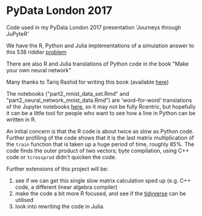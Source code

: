 # PyData London 2017
Code used in my PyData London 2017 presentation 'Journeys through JuPyteR'

We have the R, Python and Julia implementations of a simulation answer to this 538 riddler [problem](https://fivethirtyeight.com/features/can-you-deal-with-these-card-game-puzzles/)

There are also R and Julia translations of Python code in the book "Make your own neural network"

Many thanks to Tariq Rashid for writing this book (available [here](https://www.amazon.co.uk/Make-Your-Own-Neural-Network/dp/1530826608/ref=la_B01N1YH9L9_1_1?s=books&ie=UTF8&qid=1488134452&sr=1-1))

The notebooks ("part2_mnist_data_set.Rmd" and "part2_neural_network_mnist_data.Rmd") are 'word-for-word' translations of the Jupyter notebooks [here](https://github.com/makeyourownneuralnetwork/makeyourownneuralnetwork), so it may not be fully Rcentric, but hopefully it can be a little tool for people who want to see how a line in Python can be written in R.

An initial concern is that the R code is about twice as slow as Python code. Further profiling of the code shows that it is the last matrix multiplication of the `train` function that is taken up a huge period of time, roughly 85%. The code finds the outer product of two vectors; byte compilation, using C++ code or `tcrossprod` didn't quicken the code. 

Further extensions of this project will be:

1. see if we can get this single slow matrix calculation sped up (e.g. C++ code, a different linear algebra compiler)
2. make the code a bit more R focused, and see if the [tidyverse](https://blog.rstudio.org/2016/09/15/tidyverse-1-0-0/) can be utilised
3. look into rewriting the code in Julia.
